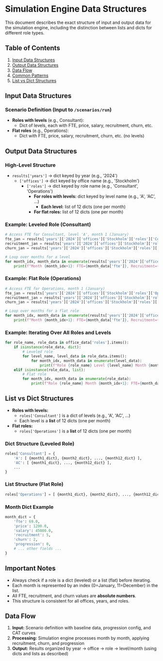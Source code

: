 # Simulation Engine Data Structures

This document describes the exact structure of input and output data for the simulation engine, including the distinction between lists and dicts for different role types.

## Table of Contents

1. [Input Data Structures](#input-data-structures)
2. [Output Data Structures](#output-data-structures)
3. [Data Flow](#data-flow)
4. [Common Patterns](#common-patterns)
5. [List vs Dict Structures](#list-vs-dict-structures)

## Input Data Structures

### Scenario Definition (Input to `/scenarios/run`)

- **Roles with levels** (e.g., Consultant):
  - Dict of levels, each with FTE, price, salary, recruitment, churn, etc.
- **Flat roles** (e.g., Operations):
  - Dict with FTE, price, salary, recruitment, churn, etc. (no levels)

## Output Data Structures

### High-Level Structure

- `results['years']` → dict keyed by year (e.g., '2024')
  - `['offices']` → dict keyed by office name (e.g., 'Stockholm')
    - `['roles']` → dict keyed by role name (e.g., 'Consultant', 'Operations')
      - **For roles with levels:** dict keyed by level name (e.g., 'A', 'AC', ...)
        - **Each level:** list of 12 dicts (one per month)
      - **For flat roles:** list of 12 dicts (one per month)

### Example: Leveled Role (Consultant)
```python
# Access FTE for Consultant, level 'A', month 1 (January)
fte_jan = results['years']['2024']['offices']['Stockholm']['roles']['Consultant']['A'][0]['fte']
recruitment_jan = results['years']['2024']['offices']['Stockholm']['roles']['Consultant']['A'][0]['recruitment']
churn_jan = results['years']['2024']['offices']['Stockholm']['roles']['Consultant']['A'][0]['churn']

# Loop over months for a level
for month_idx, month_data in enumerate(results['years']['2024']['offices']['Stockholm']['roles']['Consultant']['A']):
    print(f"Month {month_idx+1}: FTE={month_data['fte']}, Recruitment={month_data['recruitment']}, Churn={month_data['churn']}")
```

### Example: Flat Role (Operations)
```python
# Access FTE for Operations, month 1 (January)
fte_jan = results['years']['2024']['offices']['Stockholm']['roles']['Operations'][0]['fte']
recruitment_jan = results['years']['2024']['offices']['Stockholm']['roles']['Operations'][0]['recruitment']
churn_jan = results['years']['2024']['offices']['Stockholm']['roles']['Operations'][0]['churn']

# Loop over months for a flat role
for month_idx, month_data in enumerate(results['years']['2024']['offices']['Stockholm']['roles']['Operations']):
    print(f"Month {month_idx+1}: FTE={month_data['fte']}, Recruitment={month_data['recruitment']}, Churn={month_data['churn']}")
```

### Example: Iterating Over All Roles and Levels
```python
for role_name, role_data in office_data['roles'].items():
    if isinstance(role_data, dict):
        # Leveled role
        for level_name, level_data in role_data.items():
            for month_idx, month_data in enumerate(level_data):
                print(f"Role {role_name} Level {level_name} Month {month_idx+1}: FTE={month_data['fte']}")
    elif isinstance(role_data, list):
        # Flat role
        for month_idx, month_data in enumerate(role_data):
            print(f"Role {role_name} Month {month_idx+1}: FTE={month_data['fte']}")
```

## List vs Dict Structures

- **Roles with levels:**
  - `roles['Consultant']` is a dict of levels (e.g., 'A', 'AC', ...)
  - Each level is a **list** of 12 dicts (one per month)
- **Flat roles:**
  - `roles['Operations']` is a **list** of 12 dicts (one per month)

### Dict Structure (Leveled Role)
```python
roles['Consultant'] = {
    'A': [ {month1_dict}, {month2_dict}, ..., {month12_dict} ],
    'AC': [ {month1_dict}, ..., {month12_dict} ],
    ...
}
```

### List Structure (Flat Role)
```python
roles['Operations'] = [ {month1_dict}, {month2_dict}, ..., {month12_dict} ]
```

### Month Dict Example
```python
month_dict = {
    'fte': 69.0,
    'price': 1200.0,
    'salary': 45000.0,
    'recruitment': 5,
    'churn': 2,
    'progression': 0,
    # ... other fields ...
}
```

## Important Notes

- Always check if a role is a dict (leveled) or a list (flat) before iterating.
- Each month is represented by an index (0=January, 11=December) in the list.
- All FTE, recruitment, and churn values are **absolute numbers**.
- This structure is consistent for all offices, years, and roles.

## Data Flow

1. **Input:** Scenario definition with baseline data, progression config, and CAT curves
2. **Processing:** Simulation engine processes month by month, applying recruitment, churn, and progression
3. **Output:** Results organized by year → office → role → level/month (using dicts and lists as described) 